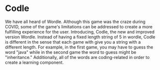 # Codle 
We have all heard of Wordle. Although this game was the craze during COVID, some of the game's limitations can be addressed to create a more fulfilling experience for the user. Introducing, Codle, the new and improved version Wordle. Instead of having a fixed length string of 5 in wordle, Codle is different in the sense that each game with give you a string with a different length. For example, in the first game, you may have to guess the word "java" while in the second game the word to guess might be "inheritance." Additionally, all of the words are coding-related in order to create a learning component.
